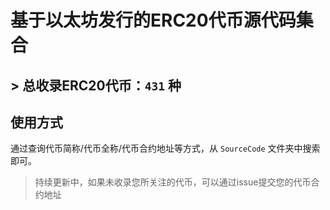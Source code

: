 # 基于以太坊发行的ERC20代币源代码集合

## > 总收录ERC20代币：`431` 种

## 使用方式
 
通过查询代币简称/代币全称/代币合约地址等方式，从 `SourceCode` 文件夹中搜索即可。



> 持续更新中，如果未收录您所关注的代币，可以通过issue提交您的代币合约地址